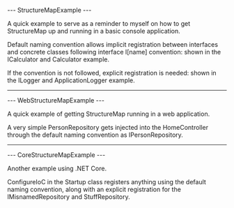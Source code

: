 --- StructureMapExample ---

A quick example to serve as a reminder to myself on how to get StructureMap up
and running in a basic console application.

Default naming convention allows implicit registration between interfaces and
concrete classes following interface I[name] convention: shown in the
ICalculator and Calculator example.

If the convention is not followed, explicit registration is needed: shown in
the ILogger and ApplicationLogger example.

--------------------------------------------------------------------------------
--- WebStructureMapExample ---

A quick example of getting StructureMap running in a web application.

A very simple PersonRepository gets injected into the HomeController through
the default naming convention as IPersonRepository.

--------------------------------------------------------------------------------
--- CoreStructureMapExample ---

Another example using .NET Core.

ConfigureIoC in the Startup class registers anything using the default naming
convention, along with an explicit registration for the IMisnamedRepository and
StuffRepository.
